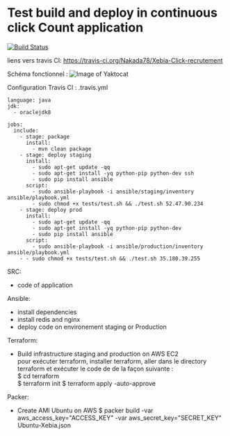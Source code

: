 # Test build and deploy in continuous click Count application

[![Build Status](https://travis-ci.org/Nakada78/Xebia-Click-recrutement.svg)](https://travis-ci.org/Nakada78/Xebia-Click-recrutement)

liens vers travis CI: https://travis-ci.org/Nakada78/Xebia-Click-recrutement  

Schéma fonctionnel : 
![Image of Yaktocat](https://image.noelshack.com/fichiers/2018/08/7/1519586217-untitled-diagram-2.jpg)  

Configuration Travis CI : .travis.yml     
  
```
language: java  
jdk:  
  - oraclejdk8  
  
jobs:  
  include:  
    - stage: package  
      install:  
        - mvn clean package  
    - stage: deploy staging  
      install:  
        - sudo apt-get update -qq  
        - sudo apt-get install -yq python-pip python-dev ssh  
        - sudo pip install ansible  
      script:   
        - sudo ansible-playbook -i ansible/staging/inventory ansible/playbook.yml    
        - sudo chmod +x tests/test.sh && ./test.sh 52.47.90.234    
    - stage: deploy prod  
      install:  
        - sudo apt-get update -qq  
        - sudo apt-get install -yq python-pip python-dev  
        - sudo pip install ansible  
      script:   
        - sudo ansible-playbook -i ansible/production/inventory ansible/playbook.yml       
	- - sudo chmod +x tests/test.sh && ./test.sh 35.180.39.255   
```

SRC: 
  - code of application

Ansible:  
  - install dependencies  
  - install redis and nginx  
  - deploy code on environement staging or Production

Terraform:
  - Build infrastructure staging and production on AWS EC2  
  pour exécuter terraform, installer terraform, aller dans le directory terraform et exécuter le code de de la façon suivante :   
       $ cd terraform  
       $ terraform init
       $ terraform apply -auto-approve
	   
Packer:
  - Create AMI Ubuntu on AWS
  $ packer build  -var aws_access_key="ACCESS_KEY" -var aws_secret_key="SECRET_KEY" Ubuntu-Xebia.json
